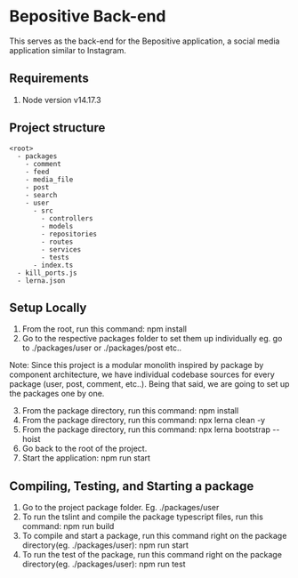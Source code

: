# Bepositive Back-end

This serves as the back-end for the Bepositive application, a social media application similar to Instagram.

## Requirements
1. Node version v14.17.3

## Project structure

```
<root>
  - packages
    - comment
    - feed
    - media_file
    - post
    - search
    - user
      - src
        - controllers
        - models
        - repositories
        - routes
        - services
        - tests
      - index.ts
  - kill_ports.js
  - lerna.json
```

## Setup Locally

1. From the root, run this command: npm install
2. Go to the respective packages folder to set them up individually eg. go to ./packages/user or ./packages/post etc..

Note: Since this project is a modular monolith inspired by package by component architecture, we have individual codebase sources for every package (user, post, comment, etc..). Being that said, we are going to set up the packages one by one.


3. From the package directory, run this command: npm install
4. From the package directory, run this command: npx lerna clean -y
5. From the package directory, run this command: npx lerna bootstrap --hoist
6. Go back to the root of the project.
7. Start the application: npm run start

## Compiling, Testing, and Starting a package

1. Go to the project package folder. Eg. ./packages/user
2. To run the tslint and compile the package typescript files, run this command: npm run build
3. To compile and start a package, run this command right on the package directory(eg. ./packages/user): npm run start
4. To run the test of the package, run this command right on the package directory(eg. ./packages/user): npm run test